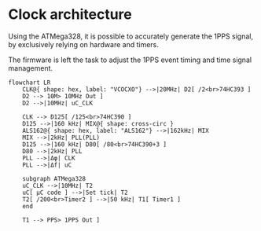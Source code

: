# Clock architecture
Using the ATMega328, it is possible to accurately generate the 1PPS signal, by exclusively relying on hardware and timers.

The firmware is left the task to adjust the 1PPS event timing and time signal management.

```mermaid
flowchart LR
    CLK@{ shape: hex, label: "VCOCXO"} -->|20MHz| D2[ /2<br>74HC393 ]
    D2 --> 10M> 10MHz Out ]
    D2 -->|10MHz| uC_CLK
    
    CLK --> D125[ /125<br>74HC390 ]
    D125 -->|160 kHz| MIX@{ shape: cross-circ }
    ALS162@{ shape: hex, label: "ALS162"} -->|162kHz| MIX
    MIX -->|2kHz| PLL(PLL)
    D125 -->|160 kHz| D80[ /80<br>74HC390+3 ]
    D80 -->|2kHz| PLL
    PLL -->|Δφ| CLK
    PLL -->|Δf| uC

    subgraph ATMega328
    uC_CLK -->|10MHz| T2
    uC[ µC code ] -->|Set tick| T2
    T2[ /200<br>Timer2 ] -->|50 kHz| T1[ Timer1 ]
    end

    T1 --> PPS> 1PPS Out ]
```
